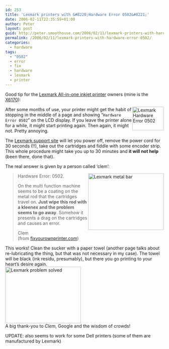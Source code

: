 ```yaml
---
id: 253
title: 'Lexmark printers with &#8220;Hardware Error 0502&#8221;'
date: 2006-02-11T22:35:59+01:00
author: Peter
layout: post
guid: http://peter.smoothouse.com/2006/02/11/lexmark-printers-with-hardware-error-0502/
permalink: /2006/02/11/lexmark-printers-with-hardware-error-0502/
categories:
  - hardware
tags:
  - "0502"
  - error
  - fix
  - hardware
  - lexmark
  - printer
---
```

Good tip for the [Lexmark All-in-one inkjet printer](http://www.lexmark.com/US/products/family/0,1222,AIO,00.html) owners (mine is the [X6170](http://www.lexmark.com/US/products/overview/0,1224,MzUxNHwx,00.html)):

[<img  class="alignright" style="float: right;" src="http://static.flickr.com/31/98393867_e286ea59ca_t.jpg" alt="Lexmark Hardware Error 0502" width="100" height="75" />](http://www.flickr.com/photos/pforret/98393867/ "Photo Sharing")After some months of use, your printer might get the habit of stopping in the middle of a page and showing &#8220;`Hardware Error 0502`&#8221; on the LCD display. If you leave the printer alone for a while, it might start printing again. Then again, it might not. Pretty annoying.

The [Lexmark support site](http://support.lexmark.com/cgi-perl/knowledgebase.cgi?ccs=229:1:0:385:0:0&emeaframe=&docid=ENUS16536) will let you power off, remove the power cord for 30 seconds (!!), take out the cartridges and fiddle with some encoder strip. This whole procedure might take you up to 30 minutes and **it will not help** (been there, done that).

The real answer is given by a person called &#8216;clem&#8217;:

> [<img  class="alignright" style="border: 0; float: right;" src="http://static.flickr.com/43/98393885_c4f82c99a9_m.jpg" alt="Lexmark metal bar" width="240" height="180" border="0" />](http://www.flickr.com/photos/pforret/98393885/ "Photo Sharing")Hardware Error: 0502.
> 
> On the multi function machine seems to be a coating on the metal rod that the cartridges travel on. **Just wipe this rod with a kleenex and the problem seems to go away**. Somehow it presents a drag on the cartridges and causes an error.
> 
> Clem  
> (from [fixyourownprinter.com](http://www.fixyourownprinter.com/forums/inkjet/13953))

This works! Clean the sucker with a paper towel (another page talks about re-lubricating the thing, but that was not necessary in my case). The towel will be black (ink residu, presumably), but there you go printing to your heart&#8217;s desire again.  
[<img  src="http://farm1.static.flickr.com/41/98393906_a51183e1b4_m.jpg" alt="Lexmark problem solved" width="240" height="180" />](http://www.flickr.com/photos/pforret/98393906/ "Lexmark problem solved by PeterForret, on Flickr")  
A big thank-you to _Clem_, Google and the wisdom of crowds!

UPDATE: also seems to work for some Dell printers (some of them are manufactured by Lexmark)